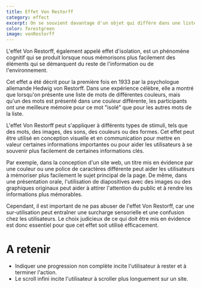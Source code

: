 ```yaml
---
title: Effet Von Restorff
category: effect
excerpt: On se souvient davantage d'un objet qui diffère dans une liste que des autres objets tous semblables.
color: forestgreen
image: vonRestorff
---
```


L'effet Von Restorff, également appelé effet d'isolation, est un phénomène cognitif qui se produit lorsque nous mémorisons plus facilement des éléments qui se démarquent du reste de l'information ou de l'environnement.

Cet effet a été décrit pour la première fois en 1933 par la psychologue allemande Hedwig von Restorff. Dans une expérience célèbre, elle a montré que lorsqu'on présente une liste de mots de différentes couleurs, mais qu'un des mots est présenté dans une couleur différente, les participants ont une meilleure mémoire pour ce mot "isolé" que pour les autres mots de la liste.

L'effet Von Restorff peut s'appliquer à différents types de stimuli, tels que des mots, des images, des sons, des couleurs ou des formes. Cet effet peut être utilisé en conception visuelle et en communication pour mettre en valeur certaines informations importantes ou pour aider les utilisateurs à se souvenir plus facilement de certaines informations clés.

Par exemple, dans la conception d'un site web, un titre mis en évidence par une couleur ou une police de caractères différente peut aider les utilisateurs à mémoriser plus facilement le sujet principal de la page. De même, dans une présentation orale, l'utilisation de diapositives avec des images ou des graphiques originaux peut aider à attirer l'attention du public et à rendre les informations plus mémorables.

Cependant, il est important de ne pas abuser de l'effet Von Restorff, car une sur-utilisation peut entraîner une surcharge sensorielle et une confusion chez les utilisateurs. Le choix judicieux de ce qui doit être mis en évidence est donc essentiel pour que cet effet soit utilisé efficacement.

# A retenir

- Indiquer une progression non complète incite l'utilisateur à rester et à terminer l'action.
- Le scroll infini incite l'utilisateur à scroller plus longuement sur un site.

